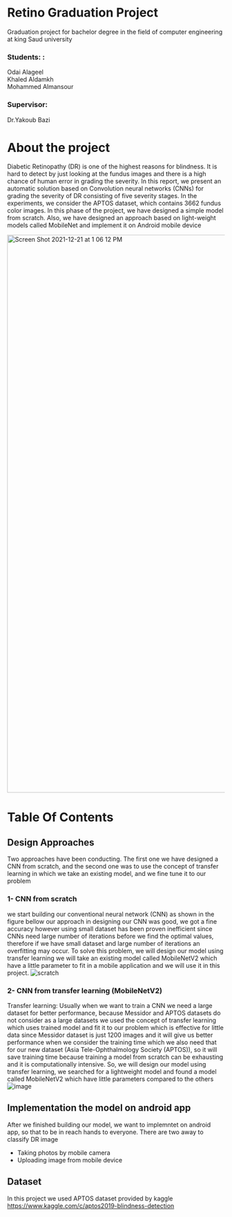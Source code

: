 # Retino Graduation Project
Graduation project for bachelor degree in the field of computer engineering at king Saud university
### Students: : </br>
 Odai Alageel </br>
 Khaled Aldamkh </br>
 Mohammed Almansour </br>


### Supervisor: 
 Dr.Yakoub Bazi


# About the project 
Diabetic Retinopathy (DR) is one of the highest reasons for blindness. It is hard to detect by just looking at the fundus images and there is a high chance of human error in grading the severity. In this report, we present an automatic solution based on Convolution neural networks (CNNs) for grading the severity of DR consisting of five severity stages. In the experiments, we consider the APTOS dataset, which contains 3662 fundus color images. In this phase of the project, we have designed a simple model from scratch. Also, we have designed an approach based on light-weight models called MobileNet and implement it on Android mobile device

<img width="1293" alt="Screen Shot 2021-12-21 at 1 06 12 PM" src="https://user-images.githubusercontent.com/83476407/146911535-5fb683e5-cf99-4b4a-9996-cb2454198fca.png">

# Table Of Contents
## Design Approaches 
Two approaches have been conducting. The first one we have designed a CNN from scratch, and the second one was to use the concept of transfer learning in which we take an existing model, and we fine tune it to our problem
### 1- CNN from scratch 
we start building our conventional neural network (CNN) as shown in the figure bellow our approach in designing our CNN was good, we got a fine accuracy however using small dataset has been proven inefficient since CNNs need large number of iterations before we find the optimal values, therefore if we have small dataset and large number of iterations an overfitting may occur. To solve this problem, we will design our model using transfer learning we will take an existing model called MobileNetV2 which have a little parameter to fit in a mobile application and we will use it in this project.
![scratch](https://user-images.githubusercontent.com/96137439/146664878-c9c58859-593f-44ce-8cb7-7697c518fd06.jpg)
### 2- CNN from transfer learning (MobileNetV2)
Transfer learning: Usually when we want to train a CNN we need a large dataset for better performance, because Messidor and APTOS datasets do not consider as a large datasets we used the concept of transfer learning which uses trained model and fit it to our problem which is effective for little data since Messidor dataset is just 1200 images and it will give us better performance when we consider the training time which we also need that for our new dataset (Asia Tele-Ophthalmology Society (APTOS)), so it will save training time because training a model from scratch can be exhausting and it is computationally intensive. So, we will design our model using transfer learning, we searched for a lightweight model and found a model called MobileNetV2 which have little parameters compared to the others
![image](https://user-images.githubusercontent.com/96137439/146664870-b330ad32-8846-4d04-a8a8-45268bce179f.png)
## Implementation the model on android app
 After we finished building our model, we want to implemntet on android app, so that to be in reach hands to everyone.
 There are two away to classify DR image 
 * Taking photos by mobile camera
 * Uploading image from mobile device
 ## Dataset
 In this project we used APTOS dataset provided by kaggle 
 https://www.kaggle.com/c/aptos2019-blindness-detection
